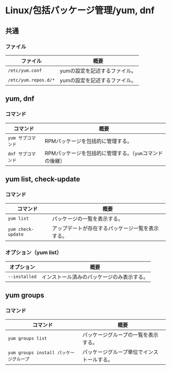 # Linux/包括パッケージ管理/yum, dnf

## 共通

### ファイル

| ファイル             | 概要                          |
| -------------------- | ----------------------------- |
| `/etc/yum.conf`      | yumの設定を記述するファイル。 |
| `/etc/yum.repos.d/*` | yumの設定を記述するファイル。 |

## yum, dnf

### コマンド

|コマンド|概要|
|---|---|
|`yum サブコマンド`|RPMパッケージを包括的に管理する。|
|`dnf サブコマンド`|RPMパッケージを包括的に管理する。（`yum`コマンドの後継）|

## yum list, check-update

### コマンド

| コマンド                        | 概要                                             |
| ----------------------------------- | ------------------------------------------------ |
| `yum list`                              | パッケージの一覧を表示する。                     |
| `yum check-update`                      | アップデートが存在するパッケージ一覧を表示する。 |

### オプション（yum list）

|オプション|概要|
|---|---|
|`--installed`|インストール済みのパッケージのみ表示する。|

## yum groups

### コマンド

| コマンド                                | 概要                                       |
| --------------------------------------- | ------------------------------------------ |
| `yum groups list`                       | パッケージグループの一覧を表示する。       |
| `yum groups install パッケージグループ` | パッケージグループ単位でインストールする。 |
